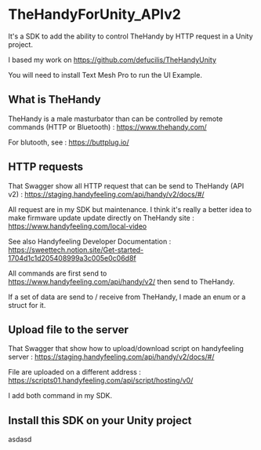 # TheHandyForUnity_APIv2

It's a SDK to add the ability to control TheHandy by HTTP request in a Unity project.

I based my work on https://github.com/defucilis/TheHandyUnity

You will need to install Text Mesh Pro to run the UI Example.

## What is TheHandy
TheHandy is a male masturbator than can be controlled by remote commands (HTTP or Bluetooth) : https://www.thehandy.com/

For blutooth, see : https://buttplug.io/

## HTTP requests
That Swagger show all HTTP request that can be send to TheHandy (API v2) : https://staging.handyfeeling.com/api/handy/v2/docs/#/

All request are in my SDK but maintenance. I think it's really a better idea to make firmware update update directly on TheHandy site :
https://www.handyfeeling.com/local-video

See also Handyfeeling Developer Documentation : https://sweettech.notion.site/Get-started-1704d1c1d205408999a3c005e0c06d8f

All commands are first send to https://www.handyfeeling.com/api/handy/v2/ then send to TheHandy.

If a set of data are send to / receive from TheHandy, I made an enum or a struct for it.



## Upload file to the server
That Swagger that show how to upload/download script on handyfeeling server : https://staging.handyfeeling.com/api/handy/v2/docs/#/

File are uploaded on a different address : https://scripts01.handyfeeling.com/api/script/hosting/v0/

I add both command in my SDK.

## Install this SDK on your Unity project
asdasd
